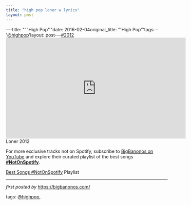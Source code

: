 ```yaml
---
title: "high pop loner w lyrics"
layout: post
---
```

---title: "' 'High Pop''"date: 2016-02-04original_title: "'High Pop'"tags:  - '[@highpop](/tags/highpop/)'layout: post---[#2012](/tags/2012/) <br /><iframe width="560" height="315" src="https://www.youtube.com/embed/dgum3uqEF9A?list=PLtuNtuTatqI1gaYxU31bKXxtNFi4Cugmy" frameborder="0" allowfullscreen></iframe><br />Loner 2012<!--Subscribe and Playlist Links--><div>    <p>For more exclusive tracks not on Spotify, subscribe to <a href="https://www.youtube.com/[@BigBanonos](/tags/BigBanonos/)" target="_blank">BigBanonos on YouTube</a> and explore their curated playlist of the best songs <strong>[#NotOnSpotify](/tags/NotOnSpotify/)</strong>.</p>    <p><a href="https://www.youtube.com/playlist?list=PLtuNtuTatqI0kFahUCbtbfenC_ET5O_tr" target="_blank">Best Songs [#NotOnSpotify](/tags/NotOnSpotify/) Playlist<br /></a></p></div><hr /><p><em>first posted by</em> <a href="https://bigbanonos.com/" rel="noopener" target="_new">https://bigbanonos.com/</a></p><p>tags: [@highpop](/tags/highpop/),</p>